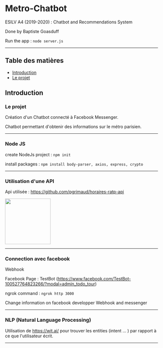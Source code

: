 # Metro-Chatbot

ESILV A4 (2019-2020) : Chatbot and Recommendations System

Done by Baptiste Goasduff

Run the app : 
```node server.js```

---

## Table des matières <!-- omit in toc -->

- [Introduction](#introduction)
- [Le projet](#le-projet)

## Introduction

### Le projet

Création d'un Chatbot connecté à Facebook Messenger.

Chatbot permettant d'obtenir des informations sur le métro parisien.

---

### Node JS

create NodeJs project : 
```npm init```

install packages : 
```npm install body-parser, axios, express, crypto```

---


### Utilisation d'une API

Api utilisée : https://github.com/pgrimaud/horaires-ratp-api

<img src="images/RATP.svg"  width="150" height="150" />

---

### Connection avec facebook

Webhook 

Facebook Page : TestBot (https://www.facebook.com/TestBot-100527764823266/?modal=admin_todo_tour)

ngrok command : 
```ngrok http 3000```

Change information on facebook developper Webhook and messenger 

---

### NLP (Natural Language Processing)

Utilisation de https://wit.ai/ pour trouver les entities (intent ... ) par rapport à ce que l'utilisateur écrit.

---

